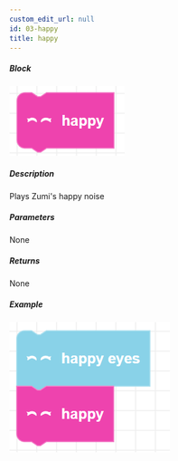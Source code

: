 ```yaml
---
custom_edit_url: null
id: 03-happy
title: happy
---
```


##### Block

![happy image](happy.png)

##### Description

Plays Zumi's happy noise

##### Parameters

None

##### Returns

None

##### Example

![happy example](happy_example.png)
